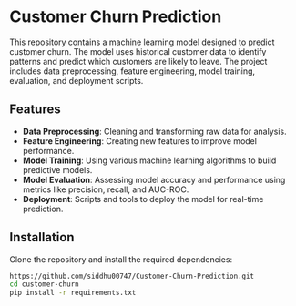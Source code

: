 # Customer Churn Prediction

This repository contains a machine learning model designed to predict customer churn. The model uses historical customer data to identify patterns and predict which customers are likely to leave. The project includes data preprocessing, feature engineering, model training, evaluation, and deployment scripts.

## Features

- **Data Preprocessing**: Cleaning and transforming raw data for analysis.
- **Feature Engineering**: Creating new features to improve model performance.
- **Model Training**: Using various machine learning algorithms to build predictive models.
- **Model Evaluation**: Assessing model accuracy and performance using metrics like precision, recall, and AUC-ROC.
- **Deployment**: Scripts and tools to deploy the model for real-time prediction.

## Installation

Clone the repository and install the required dependencies:

```bash
https://github.com/siddhu00747/Customer-Churn-Prediction.git
cd customer-churn
pip install -r requirements.txt

